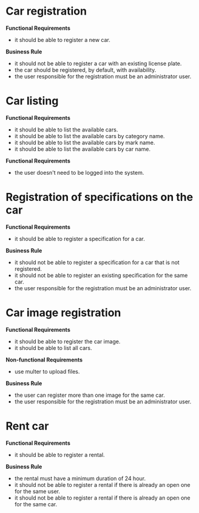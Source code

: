 # Car registration

**Functional Requirements** 
 - it should be able to register a new car.

**Business Rule** 
 - it should not be able to register a car with an existing license plate.
 - the car should be registered, by default, with availability.
 - the user responsible for the registration must be an administrator user.

 # Car listing

 **Functional Requirements**
  - it should be able to list the available cars.
  - it should be able to list the available cars by category name.
  - it should be able to list the available cars by mark name.
  - it should be able to list the available cars by car name.

 **Functional Requirements** 
  - the user doesn't need to be logged into the system.

 # Registration of specifications on the car
 **Functional Requirements**
  - it should be able to register a specification for a car.

 **Business Rule**
  - it should not be able to register a specification for a car that is not registered.
  - it should not be able to register an existing specification for the same car.
  - the user responsible for the registration must be an administrator user.

 # Car image registration 
 **Functional Requirements**
  - it should be able to register the car image.
  - it should be able to list all cars.

  **Non-functional Requirements**
  - use multer to upload files.

 **Business Rule**
  - the user can register more than one image for the same car.
  - the user responsible for the registration must be an administrator user.

 # Rent car
 **Functional Requirements**
  - it should be able to register a rental.

 **Business Rule**
  - the rental must have a minimum duration of 24 hour.
  - it should not be able to register a rental if there is already an open one for the same user.
  - it should not be able to register a rental if there is already an open one for the same car.
  

